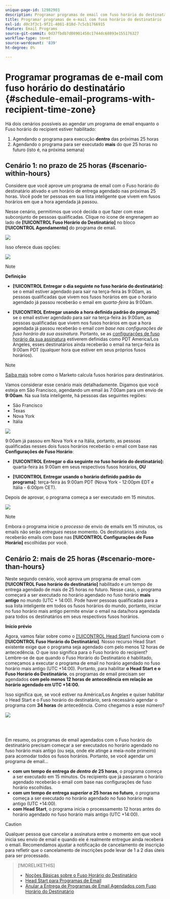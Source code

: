 ```yaml
---
unique-page-id: 12982903
description: Programar programas de email com fuso horário do destinatário - Documentação do Marketo - Documentação do produto
title: Programar programas de e-mail com fuso horário do destinatário
exl-id: d0c3f3c1-9f21-4081-818d-7c5cb1766915
feature: Email Programs
source-git-commit: 0d37fbdb7d08901458c1744dc68893e155176327
workflow-type: tm+mt
source-wordcount: '839'
ht-degree: 0%

---
```


# Programar programas de e-mail com fuso horário do destinatário {#schedule-email-programs-with-recipient-time-zone}

Há dois cenários possíveis ao agendar um programa de email enquanto o Fuso horário do recipient estiver habilitado:

1. Agendando o programa para execução **dentro** das próximas 25 horas
1. Agendando o programa para ser executado **mais** do que 25 horas no futuro (isto é, na próxima semana)

## Cenário 1: no prazo de 25 horas {#scenario-within-hours}

Considere que você aprove um programa de email com o Fuso horário do destinatário ativado e um horário de entrega agendado nas próximas 25 horas. Você pode ter pessoas em sua lista inteligente que vivem em fusos horários em que a hora agendada já passou.

Nesse cenário, permitimos que você decida o que fazer com esse subconjunto de pessoas qualificadas. Clique no ícone de engrenagem ao lado de **[!UICONTROL Fuso Horário do Destinatário]** no bloco **[!UICONTROL Agendamento]** do programa de email.

![](assets/image2017-12-5-10-3a46-3a42.png)

Isso oferece duas opções:

![](assets/image2017-12-5-10-3a31-3a28.png)

>[!NOTE]
>
>**Definição**
>
>* **[!UICONTROL Entregar o dia seguinte no fuso horário do destinatário]**: se o email estiver agendado para sair na terça-feira às 9:00am, as pessoas qualificadas que vivem nos fusos horários em que o horário agendado já passou receberão o email em *quarta-feira* às 9:00am.
>
>* **[!UICONTROL Entregar usando a hora definida padrão do programa]**: se o email estiver agendado para sair na terça-feira às 9:00am, as pessoas qualificadas que vivem nos fusos horários em que a hora agendada já passou receberão o email _com base nas configurações de fuso horário da sua assinatura_. Portanto, se as [configurações de fuso horário da sua assinatura](/help/marketo/product-docs/administration/settings/select-your-language-locale-and-time-zone.md) estiverem definidas como PDT America/Los Angeles, esses destinatários ainda receberão o email na terça-feira às 9:00am PDT (qualquer hora que estiver em seus próprios fusos horários).

>[!NOTE]
>
>[Saiba mais](/help/marketo/product-docs/email-marketing/email-programs/email-program-actions/scheduling-with-recipient-time-zone/understanding-recipient-time-zone.md#calculating-time-zone) sobre como o Marketo calcula fusos horários para destinatários.

Vamos considerar esse cenário mais detalhadamente. Digamos que você esteja em São Francisco, agendando um email às 7:00am para um envio de **9:00am**. Na sua lista inteligente, há pessoas das seguintes regiões:

* São Francisco
* Texas
* Nova York
* Itália

![](assets/image2017-12-6-10-3a52-3a41.png)

9:00am já passou em Nova York e na Itália, portanto, as pessoas qualificadas nesses dois fusos horários receberão o email com base nas **Configurações de Fuso Horário**:

* **[!UICONTROL Entregar o dia seguinte no fuso horário do destinatário]:** quarta-feira às 9:00am em seus respectivos fusos horários, **OU**

* **[!UICONTROL Entregar usando o horário definido padrão do programa]**: terça-feira às 9:00am PDT (Nova York - 12:00pm EDT e Itália - 6:00pm CET).

Depois de aprovar, o programa começa a ser executado em 15 minutos.

![](assets/screen-shot-2017-12-09-at-3.34.14-pm.png)

>[!NOTE]
>
>Embora o programa inicie o _processo_ de envio de emails em 15 minutos, os emails não serão _entregues_ nesse momento. Os destinatários ainda receberão emails com base nas **[!UICONTROL Configurações de Fuso Horário]** escolhidas por você.

## Cenário 2: mais de 25 horas {#scenario-more-than-hours}

Neste segundo cenário, você aprova um programa de email com **[!UICONTROL Fuso horário do destinatário]** habilitado e um tempo de entrega agendado de mais de 25 horas no futuro. Nesse caso, o programa começará a ser executado no horário agendado no fuso horário **mais antigo** no mundo (UTC + 14:00). Pode haver pessoas qualificadas para a sua lista inteligente em todos os fusos horários do mundo, portanto, iniciar no fuso horário mais antigo permite enviar o email na data/hora agendada para todos os destinatários em seus respectivos fusos horários.

**Início prévio**

Agora, vamos falar sobre como o [[!UICONTROL Head Start]](/help/marketo/product-docs/email-marketing/email-programs/email-program-actions/head-start-for-email-programs.md) funciona com o **[!UICONTROL Fuso Horário do Destinatário]**. Nosso recurso Head Start existente exige que o programa seja agendado com pelo menos 12 horas de antecedência. O que isso significa para o Fuso horário do recipient? Lembre-se de que quando o Fuso Horário do Destinatário é habilitado, começamos a executar o programa de email no horário agendado no fuso horário mais antigo (UTC +14:00). Portanto, para habilitar **o Head Start e o Fuso Horário do Destinatário**, os programas de email precisam ser agendados **com pelo menos 12 horas de antecedência em relação ao horário agendado em UTC +14:00.**

Isso significa que, se você estiver na América/Los Angeles e quiser habilitar o Head Start e o Fuso horário do destinatário, será necessário agendar o programa com **34 horas** de antecedência. Como chegamos a esse número?

![](assets/image2017-12-5-13-3a11-3a38.png)

<br> 

Em resumo, os programas de email agendados com o Fuso horário do destinatário precisam começar a ser executados no horário agendado no fuso horário mais antigo (ou seja, onde ele atinge a meia-noite primeiro) para acomodar todos os fusos horários. Portanto, se você agendar um programa de email...

* **com um tempo de entrega de _dentro de_ 25 horas**, o programa começa a ser executado em 15 minutos. Os recipients que já passaram o horário agendado receberão o email com base nas configurações de fuso horário escolhidas.
* **com um tempo de entrega _superior a_ 25 horas no futuro**, o programa começa a ser executado no horário agendado no fuso horário mais antigo (UTC +14:00).
* **com Head Start**, o programa inicia o processamento 12 horas antes do horário agendado no fuso horário mais antigo (UTC +14:00).

>[!CAUTION]
>
>Qualquer pessoa que cancelar a assinatura entre o momento em que você inicia seu envio de email e quando ele é realmente entregue ainda receberá o email. Recomendamos ajustar a notificação de cancelamento de inscrição para refletir que o cancelamento de inscrições pode levar de 1 a 2 dias úteis para ser processado.

>[!MORELIKETHIS]
>
>* [Noções Básicas sobre o Fuso Horário do Destinatário](/help/marketo/product-docs/email-marketing/email-programs/email-program-actions/scheduling-with-recipient-time-zone/understanding-recipient-time-zone.md)
>* [Head Start para Programas de Email](/help/marketo/product-docs/email-marketing/email-programs/email-program-actions/head-start-for-email-programs.md)
>* [Anular a Entrega de Programas de Email Agendados com Fuso Horário do Destinatário](/help/marketo/product-docs/email-marketing/email-programs/email-program-actions/scheduling-with-recipient-time-zone/abort-delivery-of-email-programs-scheduled-with-recipient-time-zone.md)

